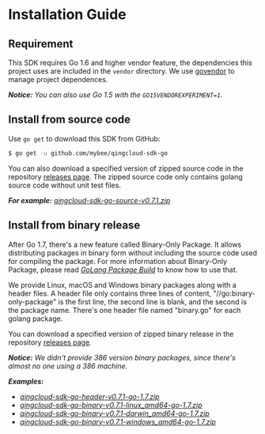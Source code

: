 # Installation Guide

## Requirement

This SDK requires Go 1.6 and higher vendor feature, the dependencies this project uses are included in the `vendor` directory. We use [govendor](https://github.com/kardianos/govendor) to manage project dependences.

___Notice:___ _You can also use Go 1.5 with the `GO15VENDOREXPERIMENT=1`._

## Install from source code

Use `go get` to download this SDK from GitHub:

``` bash
$ go get -u github.com/mybee/qingcloud-sdk-go
```

You can also download a specified version of zipped source code in the repository [releases page](https://github.com/mybee/qingcloud-sdk-go/releases). The zipped source code only contains golang source code  without unit test files.

___For example:___ _[qingcloud-sdk-go-source-v0.7.1.zip](https://github.com/mybee/qingcloud-sdk-go/releases/download/v0.7.1/qingcloud-sdk-go-source-v0.7.1.zip)_

## Install from binary release

After Go 1.7, there's a new feature called Binary-Only Package. It allows distributing packages in binary form without including the source code used for compiling the package. For more information about Binary-Only Package, please read [_GoLang Package Build_](https://golang.org/pkg/go/build/) to know how to use that.

We provide Linux, macOS and Windows binary packages along with a header files. A header file only contains three lines of content, "//go:binary-only-package" is the first line, the second line is blank, and the second is the package name. There's one header file named "binary.go" for each golang package.

You can download a specified version of zipped binary release in the repository [releases page](https://github.com/mybee/qingcloud-sdk-go/releases).

___Notice:___ _We didn't provide 386 version binary packages, since there's almost no one using a 386 machine._

___Examples:___

- *[qingcloud-sdk-go-header-v0.7.1-go-1.7.zip](https://github.com/mybee/qingcloud-sdk-go/releases/download/v0.7.1/qingcloud-sdk-go-header-v0.7.1-go-1.7.zip)*
- *[qingcloud-sdk-go-binary-v0.7.1-linux_amd64-go-1.7.zip](https://github.com/mybee/qingcloud-sdk-go/releases/download/v0.7.1/qingcloud-sdk-go-binary-v0.7.1-linux_amd64-go-1.7.zip)*
- *[qingcloud-sdk-go-binary-v0.7.1-darwin_amd64-go-1.7.zip](https://github.com/mybee/qingcloud-sdk-go/releases/download/v0.7.1/qingcloud-sdk-go-binary-v0.7.1-darwin_amd64-go-1.7.zip)*
- *[qingcloud-sdk-go-binary-v0.7.1-windows_amd64-go-1.7.zip](https://github.com/mybee/qingcloud-sdk-go/releases/download/v0.7.1/qingcloud-sdk-go-binary-v0.7.1-windows_amd64-go-1.7.zip)*
